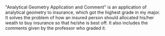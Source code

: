 "Analytical Geometry Application and Comment" is an application of analytical geometry to insurance, which got the highest grade in my major. It solves the problem of how an insured person should allocated his/her weath to buy insurance so that he/she is best off. It also includes the comments given by the professor who graded it.
